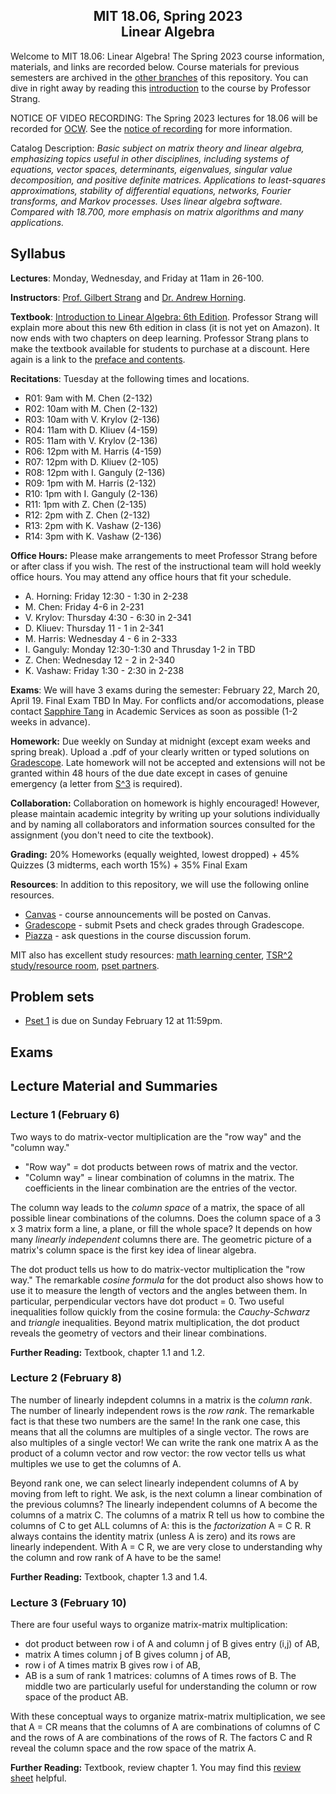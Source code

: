 <h2 align="center">
  MIT 18.06, Spring 2023<br />
  Linear Algebra
</h2> 

Welcome to MIT 18.06: Linear Algebra! The Spring 2023 course information, materials, and links are recorded below. Course materials for previous semesters are archived in the [other branches](https://docs.github.com/en/repositories/configuring-branches-and-merges-in-your-repository/managing-branches-in-your-repository/viewing-branches-in-your-repository) of this repository. You can dive in right away by reading this [introduction](https://github.com/mitmath/1806/blob/master/notes/Introduction%20to%20Linear%20Algebra%206th%20edition%20and%20A%20%3D%20CR_04.pdf) to the course by Professor Strang.

NOTICE OF VIDEO RECORDING: The Spring 2023 lectures for 18.06 will be recorded for [OCW](https://ocw.mit.edu/). See the [notice of recording](https://github.com/mitmath/1806/blob/master/notes/Notice%20of%20Video%20Recording%2018_06%20S23.docx) for more information.

Catalog Description: *Basic subject on matrix theory and linear algebra, emphasizing topics useful in other disciplines, including systems of equations, vector spaces, determinants, eigenvalues, singular value decomposition, and positive definite matrices. Applications to least-squares approximations, stability of differential equations, networks, Fourier transforms, and Markov processes. Uses linear algebra software. Compared with 18.700, more emphasis on matrix algorithms and many applications.*

## Syllabus

**Lectures**: Monday, Wednesday, and Friday at 11am in 26-100.

**Instructors**: [Prof. Gilbert Strang](https://math.mit.edu/~gs/) and [Dr. Andrew Horning](https://math.mit.edu/directory/profile.html?pid=2334).  

**Textbook**: [Introduction to Linear Algebra: 6th Edition](http://eduapps.mit.edu/textbook/books.html?Term=2023SP&Subject=18.06). Professor Strang will explain more about this new 6th edition in class (it is not yet on Amazon). It now ends with two chapters on deep learning. Professor Strang plans to make the textbook available for students to purchase at a discount. Here again is a link to the [preface and contents](https://github.com/mitmath/1806/blob/master/notes/Introduction%20to%20Linear%20Algebra%206th%20edition%20and%20A%20%3D%20CR_04.pdf).

**Recitations**: Tuesday at the following times and locations.

* R01: 9am with M. Chen (2-132)
* R02: 10am with M. Chen (2-132)
* R03: 10am with V. Krylov (2-136)
* R04: 11am with D. Kliuev (4-159)
* R05: 11am with V. Krylov (2-136)
* R06: 12pm with M. Harris (4-159)
* R07: 12pm with D. Kliuev (2-105)
* R08: 12pm with I. Ganguly (2-136)
* R09: 1pm with M. Harris (2-132)
* R10: 1pm with I. Ganguly (2-136)
* R11: 1pm with Z. Chen (2-135)
* R12: 2pm with Z. Chen (2-132)
* R13: 2pm with K. Vashaw (2-136)
* R14: 3pm with K. Vashaw (2-136)

**Office Hours:** Please make arrangements to meet Professor Strang before or after class if you wish. The rest of the instructional team will hold weekly office hours. You may attend any office hours that fit your schedule.

* A. Horning: Friday 12:30 - 1:30 in 2-238
* M. Chen: Friday 4-6 in 2-231
* V. Krylov: Thursday 4:30 - 6:30 in 2-341
* D. Kliuev: Thursday 11 - 1 in 2-341
* M. Harris: Wednesday 4 - 6 in 2-333
* I. Ganguly: Monday 12:30-1:30 and Thrusday 1-2 in TBD
* Z. Chen: Wednesday 12 - 2 in 2-340
* K. Vashaw: Friday 1:30 - 2:30 in 2-238




**Exams**: We will have 3 exams during the semester: February 22, March 20, April 19. Final Exam TBD In May. For conflicts and/or accomodations, please contact [Sapphire Tang](https://math.mit.edu/directory/profile?pid=2457) in Academic Services as soon as possible (1-2 weeks in advance).

**Homework:** Due weekly on Sunday at midnight (except exam weeks and spring break).  Upload a .pdf of your clearly written or typed solutions on [Gradescope](https://www.gradescope.com/). Late homework will not be accepted and extensions will not be granted within 48 hours of the due date except in cases of genuine emergency (a letter from [S^3](https://studentlife.mit.edu/s3) is required).

**Collaboration:** Collaboration on homework is highly encouraged! However, please maintain academic integrity by writing up your solutions individually and by naming all collaborators and information sources consulted for the assignment (you don't need to cite the textbook).

**Grading:** 20% Homeworks (equally weighted, lowest dropped) + 45% Quizzes (3 midterms, each worth 15%) + 35% Final Exam

**Resources**: In addition to this repository, we will use the following online resources.

* [Canvas](https://web.mit.edu/canvas/) - course announcements will be posted on Canvas.
* [Gradescope](https://www.gradescope.com/) - submit Psets and check grades through Gradescope.
* [Piazza](https://piazza.com/mit/spring2023/1806/home) - ask questions in the course discussion forum.


MIT also has excellent study resources: [math learning center](https://math.mit.edu/learningcenter/), [TSR^2 study/resource room](https://ome.mit.edu/programs/talented-scholars-resource-room-tsr2), [pset partners](https://psetpartners.mit.edu/).

## Problem sets

* [Pset 1](https://github.com/mitmath/1806/blob/master/psets/pset_1/hw1a.pdf) is due on Sunday February 12 at 11:59pm.

## Exams

## Lecture Material and Summaries

### Lecture 1 (February 6)

Two ways to do matrix-vector multiplication are the "row way" and the "column way."
* "Row way" = dot products between rows of matrix and the vector.
* "Column way" = linear combination of columns in the matrix. The coefficients in the linear combination are the entries of the vector.

The column way leads to the _column space_ of a matrix, the space of all possible linear combinations of the columns. Does the column space of a 3 x 3 matrix form a line, a plane, or fill the whole space? It depends on how many _linearly independent_ columns there are. The geometric picture of a matrix's column space is the first key idea of linear algebra.

The dot product tells us how to do matrix-vector multiplication the "row way." The remarkable _cosine formula_ for the dot product also shows how to use it to measure the length of vectors and the angles between them. In particular, perpendicular vectors have dot product = 0. Two useful inequalities follow quickly from the cosine formula: the _Cauchy-Schwarz_ and _triangle_ inequalities. Beyond matrix multiplication, the dot product reveals the geometry of vectors and their linear combinations.

**Further Reading:** Textbook, chapter 1.1 and 1.2.

### Lecture 2 (February 8)

The number of linearly indepdent columns in a matrix is the _column rank_. The number of linearly independent rows is the _row rank_. The remarkable fact is that these two numbers are the same! In the rank one case, this means that all the columns are multiples of a single vector. The rows are also multiples of a single vector! We can write the rank one matrix A as the product of a column vector and row vector: the row vector tells us what multiples we use to get the columns of A.

Beyond rank one, we can select linearly independent columns of A by moving from left to right. We ask, is the next column a linear combination of the previous columns? The linearly independent columns of A become the columns of a matrix C. The columns of a matrix R tell us how to combine the columns of C to get ALL columns of A: this is the _factorization_ A = C  R. R always contains the identity matrix (unless A is zero) and its rows are linearly independent. With A = C  R, we are very close to understanding why the column and row rank of A have to be the same!

**Further Reading:** Textbook, chapter 1.3 and 1.4.

### Lecture 3 (February 10)

There are four useful ways to organize matrix-matrix multiplication:
* dot product between row i of A and column j of B gives entry (i,j) of AB,
* matrix A times column j of B gives column j of AB,
* row i of A times matrix B gives row i of AB,
* AB is a sum of rank 1 matrices: columns of A times rows of B.
The middle two are particularly useful for understanding the column or row space of the product AB.

With these conceptual ways to organize matrix-matrix multiplication, we see that A = CR means that the columns of A are combinations of columns of C and the rows of A are combinations of the rows of R. The factors C and R reveal the column space and the row space of the matrix A.

**Further Reading:** Textbook, review chapter 1. You may find this [review sheet](https://github.com/mitmath/1806/blob/master/notes_2023/ch1_review.pdf) helpful.

